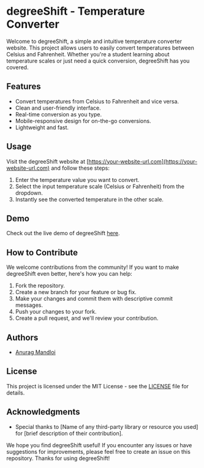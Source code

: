 # degreeShift - Temperature Converter



Welcome to degreeShift, a simple and intuitive temperature converter website. This project allows users to easily convert temperatures between Celsius and Fahrenheit. Whether you're a student learning about temperature scales or just need a quick conversion, degreeShift has you covered.

## Features

- Convert temperatures from Celsius to Fahrenheit and vice versa.
- Clean and user-friendly interface.
- Real-time conversion as you type.
- Mobile-responsive design for on-the-go conversions.
- Lightweight and fast.

## Usage

Visit the degreeShift website at [https://your-website-url.com](https://your-website-url.com) and follow these steps:

1. Enter the temperature value you want to convert.
2. Select the input temperature scale (Celsius or Fahrenheit) from the dropdown.
3. Instantly see the converted temperature in the other scale.

## Demo

Check out the live demo of degreeShift [here](https://your-website-url.com/demo).

## How to Contribute

We welcome contributions from the community! If you want to make degreeShift even better, here's how you can help:

1. Fork the repository.
2. Create a new branch for your feature or bug fix.
3. Make your changes and commit them with descriptive commit messages.
4. Push your changes to your fork.
5. Create a pull request, and we'll review your contribution.

## Authors

- [Anurag Mandloi](https://github.com/anurag-4508)

## License

This project is licensed under the MIT License - see the [LICENSE](LICENSE) file for details.

## Acknowledgments

- Special thanks to [Name of any third-party library or resource you used] for [brief description of their contribution].

We hope you find degreeShift useful! If you encounter any issues or have suggestions for improvements, please feel free to create an issue on this repository. Thanks for using degreeShift!
